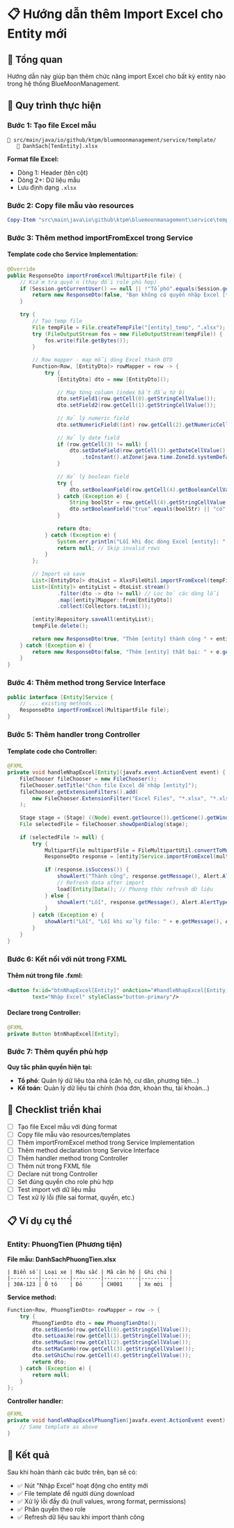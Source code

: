 # 📋 Hướng dẫn thêm Import Excel cho Entity mới

## 🎯 Tổng quan
Hướng dẫn này giúp bạn thêm chức năng import Excel cho bất kỳ entity nào trong hệ thống BlueMoonManagement.

## 📝 Quy trình thực hiện

### **Bước 1: Tạo file Excel mẫu**
```
📁 src/main/java/io/github/ktpm/bluemoonmanagement/service/template/
   📄 DanhSach[TenEntity].xlsx
```

**Format file Excel:**
- Dòng 1: Header (tên cột)
- Dòng 2+: Dữ liệu mẫu
- Lưu định dạng `.xlsx`

### **Bước 2: Copy file mẫu vào resources**
```powershell
Copy-Item "src\main\java\io\github\ktpm\bluemoonmanagement\service\template\DanhSach[TenEntity].xlsx" "src\main\resources\templates\" -Force
```

### **Bước 3: Thêm method importFromExcel trong Service**

#### **Template code cho Service Implementation:**

```java
@Override
public ResponseDto importFromExcel(MultipartFile file) {
    // Kiểm tra quyền (thay đổi role phù hợp)
    if (Session.getCurrentUser() == null || !"Tổ phó".equals(Session.getCurrentUser().getVaiTro())) {
        return new ResponseDto(false, "Bạn không có quyền nhập Excel [tên entity]. Chỉ [role] mới được phép.");
    }
    
    try {
        // Tạo temp file
        File tempFile = File.createTempFile("[entity]_temp", ".xlsx");
        try (FileOutputStream fos = new FileOutputStream(tempFile)) {
            fos.write(file.getBytes());
        }
        
        // Row mapper - map mỗi dòng Excel thành DTO
        Function<Row, [EntityDto]> rowMapper = row -> {
            try {
                [EntityDto] dto = new [EntityDto]();
                
                // Map từng column (index bắt đầu từ 0)
                dto.setField1(row.getCell(0).getStringCellValue());
                dto.setField2(row.getCell(1).getStringCellValue());
                
                // Xử lý numeric field
                dto.setNumericField((int) row.getCell(2).getNumericCellValue());
                
                // Xử lý date field
                if (row.getCell(3) != null) {
                    dto.setDateField(row.getCell(3).getDateCellValue()
                        .toInstant().atZone(java.time.ZoneId.systemDefault()).toLocalDate());
                }
                
                // Xử lý boolean field
                try {
                    dto.setBooleanField(row.getCell(4).getBooleanCellValue());
                } catch (Exception e) {
                    String boolStr = row.getCell(4).getStringCellValue().toLowerCase();
                    dto.setBooleanField("true".equals(boolStr) || "có".equals(boolStr) || "1".equals(boolStr));
                }
                
                return dto;
            } catch (Exception e) {
                System.err.println("Lỗi khi đọc dòng Excel [entity]: " + e.getMessage());
                return null; // Skip invalid rows
            }
        };
        
        // Import và save
        List<[EntityDto]> dtoList = XlxsFileUtil.importFromExcel(tempFile.getAbsolutePath(), rowMapper);
        List<[Entity]> entityList = dtoList.stream()
                .filter(dto -> dto != null) // Lọc bỏ các dòng lỗi
                .map([entity]Mapper::from[EntityDto])
                .collect(Collectors.toList());
                
        [entity]Repository.saveAll(entityList);
        tempFile.delete();
        
        return new ResponseDto(true, "Thêm [entity] thành công " + entityList.size() + " bản ghi");
    } catch (Exception e) {
        return new ResponseDto(false, "Thêm [entity] thất bại: " + e.getMessage());
    }
}
```

### **Bước 4: Thêm method trong Service Interface**
```java
public interface [Entity]Service {
    // ... existing methods ...
    ResponseDto importFromExcel(MultipartFile file);
}
```

### **Bước 5: Thêm handler trong Controller**

#### **Template code cho Controller:**

```java
@FXML
private void handleNhapExcel[Entity](javafx.event.ActionEvent event) {
    FileChooser fileChooser = new FileChooser();
    fileChooser.setTitle("Chọn file Excel để nhập [entity]");
    fileChooser.getExtensionFilters().add(
        new FileChooser.ExtensionFilter("Excel Files", "*.xlsx", "*.xls")
    );
    
    Stage stage = (Stage) ((Node) event.getSource()).getScene().getWindow();
    File selectedFile = fileChooser.showOpenDialog(stage);
    
    if (selectedFile != null) {
        try {
            MultipartFile multipartFile = FileMultipartUtil.convertToMultipartFile(selectedFile);
            ResponseDto response = [entity]Service.importFromExcel(multipartFile);
            
            if (response.isSuccess()) {
                showAlert("Thành công", response.getMessage(), Alert.AlertType.INFORMATION);
                // Refresh data after import
                load[Entity]Data(); // Phương thức refresh dữ liệu
            } else {
                showAlert("Lỗi", response.getMessage(), Alert.AlertType.ERROR);
            }
        } catch (Exception e) {
            showAlert("Lỗi", "Lỗi khi xử lý file: " + e.getMessage(), Alert.AlertType.ERROR);
        }
    }
}
```

### **Bước 6: Kết nối với nút trong FXML**

#### **Thêm nút trong file .fxml:**
```xml
<Button fx:id="btnNhapExcel[Entity]" onAction="#handleNhapExcel[Entity]" 
        text="Nhập Excel" styleClass="button-primary"/>
```

#### **Declare trong Controller:**
```java
@FXML
private Button btnNhapExcel[Entity];
```

### **Bước 7: Thêm quyền phù hợp**

**Quy tắc phân quyền hiện tại:**
- **Tổ phó**: Quản lý dữ liệu tòa nhà (căn hộ, cư dân, phương tiện...)
- **Kế toán**: Quản lý dữ liệu tài chính (hóa đơn, khoản thu, tài khoản...)

## 🔧 Checklist triển khai

- [ ] Tạo file Excel mẫu với đúng format
- [ ] Copy file mẫu vào resources/templates
- [ ] Thêm importFromExcel method trong Service Implementation
- [ ] Thêm method declaration trong Service Interface  
- [ ] Thêm handler method trong Controller
- [ ] Thêm nút trong FXML file
- [ ] Declare nút trong Controller
- [ ] Set đúng quyền cho role phù hợp
- [ ] Test import với dữ liệu mẫu
- [ ] Test xử lý lỗi (file sai format, quyền, etc.)

## 📋 Ví dụ cụ thể

### **Entity: PhuongTien (Phương tiện)**

**File mẫu: DanhSachPhuongTien.xlsx**
```
| Biển số | Loại xe | Màu sắc | Mã căn hộ | Ghi chú |
|---------|---------|---------|-----------|---------|
| 30A-123 | Ô tô    | Đỏ      | CH001     | Xe mới  |
```

**Service method:**
```java
Function<Row, PhuongTienDto> rowMapper = row -> {
    try {
        PhuongTienDto dto = new PhuongTienDto();
        dto.setBienSo(row.getCell(0).getStringCellValue());
        dto.setLoaiXe(row.getCell(1).getStringCellValue());
        dto.setMauSac(row.getCell(2).getStringCellValue());
        dto.setMaCanHo(row.getCell(3).getStringCellValue());
        dto.setGhiChu(row.getCell(4).getStringCellValue());
        return dto;
    } catch (Exception e) {
        return null;
    }
};
```

**Controller handler:**
```java
@FXML
private void handleNhapExcelPhuongTien(javafx.event.ActionEvent event) {
    // Same template as above
}
```

## 🚀 Kết quả
Sau khi hoàn thành các bước trên, bạn sẽ có:
- ✅ Nút "Nhập Excel" hoạt động cho entity mới
- ✅ File template để người dùng download
- ✅ Xử lý lỗi đầy đủ (null values, wrong format, permissions)
- ✅ Phân quyền theo role
- ✅ Refresh dữ liệu sau khi import thành công 